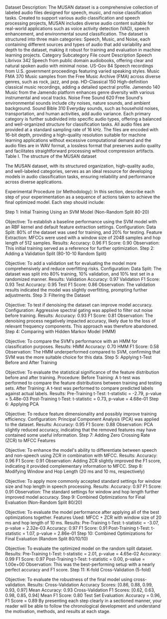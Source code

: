 Dataset Description:
The MUSAN dataset is a comprehensive collection of labeled audio files designed for speech, music, and noise classification tasks. Created to support various audio classification and speech processing projects, MUSAN includes diverse audio content suitable for real-world applications such as voice activity detection (VAD), speech enhancement, and environmental sound classification. The dataset is structured into three main categories: Speech, Music, and Noise, each containing different sources and types of audio that add variability and depth to the dataset, making it robust for training and evaluation in machine learning projects.
Category	Subcategory	File count	Description
Speech	Librivox	342	Speech from public domain audiobooks, offering clear and natural spoken audio with minimal noise.
	US-Gov	84	Speech recordings from U.S. government proceedings featuring varied speaking styles.
Music	FMA	370	Music samples from the Free Music Archive (FMA) across diverse genres, such as rock, jazz, and pop.
	HD-Classical	150	High-definition classical music recordings, adding a detailed spectral profile.
	Jamendo	140	Music from the Jamendo platform enhances genre diversity with various instrumental and vocal tracks.
Noise	Free Sound	620	Free Sound's environmental sounds include city noises, nature sounds, and ambient background.
	Sound Bible	310	Everyday sounds, such as household noises, transportation, and human activities, add audio variance.
Each primary category is further subdivided into specific audio types, offering a balanced and well-organized structure for classification tasks. All audio files are provided at a standard sampling rate of 16 kHz. The files are encoded with 16-bit depth, providing a high-quality resolution suitable for machine learning applications without excessive computational demand and the audio files are in WAV format, a lossless format that preserves audio quality and facilitates straightforward processing without compression artifacts.
Table I. The structure of the MUSAN dataset

The MUSAN dataset, with its structured organization, high-quality audio, and well-labeled categories, serves as an ideal resource for developing models in audio classification tasks, ensuring reliability and performance across diverse applications.



Experimental Procedure (or Methodology):
In this section, describe each step of your experimentation as a sequence of actions taken to achieve the final optimized model. Each step should include:

Step 1: Initial Training Using an SVM Model (Non-Random Split 80-20)

Objective: To establish a baseline performance using the SVM model with an RBF kernel and default feature extraction settings.
Configuration:
Data Split: 80% of the dataset was used for training, and 20% for testing.
Feature Extraction: MFCCs were used with a window size of 2048 samples and hop length of 512 samples.
Results:
Accuracy: 0.96
F1 Score: 0.90
Observation: This initial training served as a reference for further optimization.
Step 2: Adding a Validation Split (80-10-10 Random Split)

Objective: To add a validation set for evaluating the model more comprehensively and reduce overfitting risks.
Configuration:
Data Split: The dataset was split into 80% training, 10% validation, and 10% test set in a randomized manner.
Results:
Validation Accuracy: 0.97
Validation F1 Score: 0.93
Test Accuracy: 0.95
Test F1 Score: 0.86
Observation: The validation results indicated the model was slightly overfitting, prompting further adjustments.
Step 3: Filtering the Dataset

Objective: To test if denoising the dataset can improve model accuracy.
Configuration: Aggressive spectral gating was applied to filter out noise before training.
Results:
Accuracy: 0.93
F1 Score: 0.81
Observation: The denoising process negatively impacted accuracy, likely due to the loss of relevant frequency components. This approach was therefore abandoned.
Step 4: Comparing with Hidden Markov Model (HMM)

Objective: To compare the SVM's performance with an HMM for classification purposes.
Results:
HMM Accuracy: 0.70
HMM F1 Score: 0.58
Observation: The HMM underperformed compared to SVM, confirming that SVM was the more suitable choice for this data.
Step 5: Applying t-Test Before and After Training

Objective: To evaluate the statistical significance of the feature distribution before and after training.
Procedure:
Before Training: A t-test was performed to compare the feature distributions between training and testing sets.
After Training: A t-test was performed to compare predicted labels against actual labels.
Results:
Pre-Training t-Test: t-statistic = -2.79, p-value = 5.48e-03
Post-Training t-Test: t-statistic = 0.73, p-value = 4.68e-01
Step 6: Applying PCA

Objective: To reduce feature dimensionality and possibly improve training efficiency.
Configuration: Principal Component Analysis (PCA) was applied to the dataset.
Results:
Accuracy: 0.95
F1 Score: 0.88
Observation: PCA slightly reduced accuracy, indicating that the removed features may have contained some useful information.
Step 7: Adding Zero Crossing Rate (ZCR) to MFCC Features

Objective: To enhance the model's ability to differentiate between speech and non-speech using ZCR in combination with MFCC.
Results:
Accuracy: 0.96
F1 Score: 0.91
Observation: Adding ZCR slightly improved the F1 score, indicating it provided complementary information to MFCC.
Step 8: Modifying Window and Hop Length (20 ms and 10 ms, respectively)

Objective: To apply more commonly accepted standard settings for window size and hop length in speech processing.
Results:
Accuracy: 0.97
F1 Score: 0.91
Observation: The standard settings for window and hop length further improved model accuracy.
Step 9: Combined Optimizations for Final Evaluation (Non-Random Split 80/20)

Objective: To evaluate the model performance after applying all of the best optimizations together.
Features Used: MFCC + ZCR with window size of 20 ms and hop length of 10 ms.
Results:
Pre-Training t-Test: t-statistic = -3.07, p-value = 2.32e-03
Accuracy: 0.97
F1 Score: 0.91
Post-Training t-Test: t-statistic = 1.07, p-value = 2.86e-01
Step 10: Combined Optimizations for Final Evaluation (Random Split 80/10/10)

Objective: To evaluate the optimized model on the random split dataset.
Results:
Pre-Training t-Test: t-statistic = 2.01, p-value = 4.65e-02
Accuracy: 0.99
F1 Score: 0.97
Post-Training t-Test: t-statistic = 0.00, p-value = 1.00e+00
Observation: This was the best-performing setup with a nearly perfect accuracy and F1 score.
Step 11: K-fold Cross-Validation (5-fold)

Objective: To evaluate the robustness of the final model using cross-validation.
Results:
Cross-Validation Accuracy Scores: [0.86, 0.88, 0.99, 0.93, 0.97]
Mean Accuracy: 0.93
Cross-Validation F1 Scores: [0.62, 0.63, 0.98, 0.85, 0.94]
Mean F1 Score: 0.80
Test Set Evaluation: Accuracy = 0.96, F1 Score = 0.89
By presenting each step clearly in a sectioned manner, your reader will be able to follow the chronological development and understand the motivation, methods, and results at each stage.
